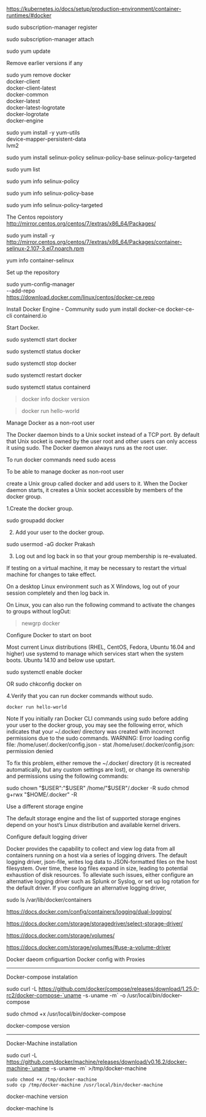 
https://kubernetes.io/docs/setup/production-environment/container-runtimes/#docker

 
  sudo subscription-manager  register

   sudo subscription-manager attach

   sudo yum update

   Remove earlier versions if any

  sudo yum remove docker \
                  docker-client \
                  docker-client-latest \
                  docker-common \
                  docker-latest \
                  docker-latest-logrotate \
                  docker-logrotate \
                  docker-engine

 
sudo yum install -y yum-utils \
  device-mapper-persistent-data \
  lvm2  
  

 sudo yum install selinux-policy selinux-policy-base selinux-policy-targeted  

  sudo yum list     
   
  sudo yum info selinux-policy

  sudo yum info selinux-policy-base
  
  sudo yum info selinux-policy-targeted


 The Centos repoistory
http://mirror.centos.org/centos/7/extras/x86_64/Packages/
   
   sudo yum install -y http://mirror.centos.org/centos/7/extras/x86_64/Packages/container-selinux-2.107-3.el7.noarch.rpm

   yum info container-selinux

  Set up the repository

   sudo yum-config-manager \
    --add-repo \
    https://download.docker.com/linux/centos/docker-ce.repo


  Install Docker Engine - Community
   sudo yum install docker-ce docker-ce-cli containerd.io

 
   Start Docker.

  sudo systemctl start docker


  sudo systemctl status docker

  sudo systemctl stop docker

  sudo systemctl restart docker

  sudo systemctl status containerd

 >docker info
>docker version

  >docker run hello-world

   Manage Docker as a non-root user

  The Docker daemon binds to a Unix socket instead of a TCP port. By default that Unix socket is owned by the user root and other users can only access it using sudo. The Docker daemon always runs as the root user.

  To run docker commands need sudo acess

  To be able to manage docker as non-root user

   create a Unix group called docker and add users to it. 
 When the Docker daemon starts, it creates a Unix socket accessible by members of the docker group.


   1.Create the docker group.

   sudo groupadd docker

   2. Add your user to the docker group.

   sudo usermod -aG docker Prakash


 3. Log out and log back in so that your group membership is re-evaluated.

If testing on a virtual machine, it may be necessary to restart the virtual machine for changes to take effect.

On a desktop Linux environment such as X Windows, log out of your session completely and then log back in.

On Linux, you can also run the following command to activate the changes to groups without logOut:
  >newgrp docker 

  Configure Docker to start on boot

Most current Linux distributions (RHEL, CentOS, Fedora, Ubuntu 16.04 and higher) use systemd to manage which services start when the system boots. Ubuntu 14.10 and below use upstart.
 
 
  sudo systemctl enable docker  

 OR
  sudo chkconfig docker on


  4.Verify that you can run docker commands without sudo.

    docker run hello-world

  Note
  If you initially ran Docker CLI commands using sudo before adding your user to the docker group, you may see the following error, which indicates that your ~/.docker/ directory was created with incorrect permissions due to the sudo commands.
 WARNING: Error loading config file: /home/user/.docker/config.json -
stat /home/user/.docker/config.json: permission denied

  To fix this problem, either remove the ~/.docker/ directory (it is recreated automatically, but any custom settings are lost), or change its ownership and permissions using the following commands:

  sudo chown "$USER":"$USER" /home/"$USER"/.docker -R
  sudo chmod g+rwx "$HOME/.docker" -R



  Use a different storage engine

  The default storage engine and the list of supported storage engines depend on your host’s Linux distribution and available kernel drivers.


  Configure default logging driver

Docker provides the capability to collect and view log data from all containers running on a host via a series of logging drivers. 
 The default logging driver, json-file, writes log data to JSON-formatted files on the host filesystem. Over time, these log files expand in size, leading to potential exhaustion of disk resources. 
 To alleviate such issues, either configure an alternative logging driver such as Splunk or Syslog, or set up log rotation for the default driver. If you configure an alternative logging driver,   


   sudo ls /var/lib/docker/containers



  https://docs.docker.com/config/containers/logging/dual-logging/

  https://docs.docker.com/storage/storagedriver/select-storage-driver/

https://docs.docker.com/storage/volumes/

  https://docs.docker.com/storage/volumes/#use-a-volume-driver

  Docker daeom cnfiguartion
  Docker config with Proxies


******************************************************************************

Docker-compose instalation

  sudo curl -L https://github.com/docker/compose/releases/download/1.25.0-rc2/docker-compose-`uname -s`-`uname -m` -o /usr/local/bin/docker-compose

  sudo chmod +x /usr/local/bin/docker-compose  

  docker-compose version


 ******************************************************************************************************

 Docker-Machine installation

  sudo curl -L https://github.com/docker/machine/releases/download/v0.16.2/docker-machine-`uname -s`-`uname -m` >/tmp/docker-machine
    
    sudo chmod +x /tmp/docker-machine
    sudo cp /tmp/docker-machine /usr/local/bin/docker-machine

  docker-machine version

  docker-machine ls






